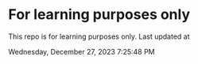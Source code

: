 # For learning purposes only
This repo is for learning purposes only.
Last updated at

Wednesday, December 27, 2023 7:25:48 PM

